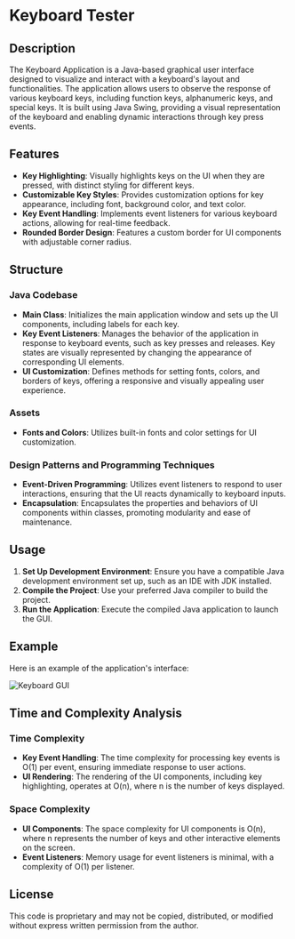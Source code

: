 # Keyboard Tester

## Description

The Keyboard Application is a Java-based graphical user interface designed to visualize and interact with a keyboard's layout and functionalities. The application allows users to observe the response of various keyboard keys, including function keys, alphanumeric keys, and special keys. It is built using Java Swing, providing a visual representation of the keyboard and enabling dynamic interactions through key press events.

## Features

- **Key Highlighting**: Visually highlights keys on the UI when they are pressed, with distinct styling for different keys.
- **Customizable Key Styles**: Provides customization options for key appearance, including font, background color, and text color.
- **Key Event Handling**: Implements event listeners for various keyboard actions, allowing for real-time feedback.
- **Rounded Border Design**: Features a custom border for UI components with adjustable corner radius.

## Structure

### Java Codebase

- **Main Class**: Initializes the main application window and sets up the UI components, including labels for each key.
- **Key Event Listeners**: Manages the behavior of the application in response to keyboard events, such as key presses and releases. Key states are visually represented by changing the appearance of corresponding UI elements.
- **UI Customization**: Defines methods for setting fonts, colors, and borders of keys, offering a responsive and visually appealing user experience.

### Assets

- **Fonts and Colors**: Utilizes built-in fonts and color settings for UI customization. 

### Design Patterns and Programming Techniques

- **Event-Driven Programming**: Utilizes event listeners to respond to user interactions, ensuring that the UI reacts dynamically to keyboard inputs.
- **Encapsulation**: Encapsulates the properties and behaviors of UI components within classes, promoting modularity and ease of maintenance.

## Usage

1. **Set Up Development Environment**: Ensure you have a compatible Java development environment set up, such as an IDE with JDK installed.
2. **Compile the Project**: Use your preferred Java compiler to build the project.
3. **Run the Application**: Execute the compiled Java application to launch the GUI.

## Example

Here is an example of the application's interface:

![Keyboard GUI](example_keyboard_gui.png)

## Time and Complexity Analysis

### Time Complexity

- **Key Event Handling**: The time complexity for processing key events is O(1) per event, ensuring immediate response to user actions.
- **UI Rendering**: The rendering of the UI components, including key highlighting, operates at O(n), where n is the number of keys displayed.

### Space Complexity

- **UI Components**: The space complexity for UI components is O(n), where n represents the number of keys and other interactive elements on the screen.
- **Event Listeners**: Memory usage for event listeners is minimal, with a complexity of O(1) per listener.

## License

This code is proprietary and may not be copied, distributed, or modified without express written permission from the author.